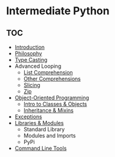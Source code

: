 # Intermediate Python

## TOC

* [Introduction](./intro)
* [Philosophy](./philosophy)
* [Type Casting](./type-casting.ipynb)
* Advanced Looping
    * [List Comprehension](./advanced-looping/list-comprehension.ipynb)
    * [Other Comprehensions](./advanced-looping/other-comprehensions.ipynb)
    * [Slicing](./advanced-looping/slicing.ipynb)
    * [Zip](./advanced-looping/zip.ipynb)
* [Object-Oriented Programming](./oop)
    * [Intro to Classes & Objects](./oop/intro.ipynb)
    * [Inheritance & Mixins](./oop/inheritance.ipynb)
* [Exceptions](./exceptions)
* [Libraries & Modules](./modules)
    * Standard Library
    * Modules and Imports
    * PyPi
* [Command Line Tools](./clis)
